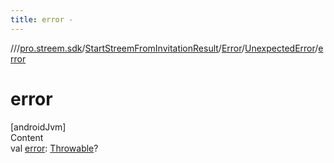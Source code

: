 ```yaml
---
title: error -
---
```

//[<root>](../../../../../index.md)/[pro.streem.sdk](../../../index.md)/[StartStreemFromInvitationResult](../../index.md)/[Error](../index.md)/[UnexpectedError](index.md)/[error](error.md)



# error  
[androidJvm]  
Content  
val [error](error.md): [Throwable](https://kotlinlang.org/api/latest/jvm/stdlib/kotlin/-throwable/index.html)?  



